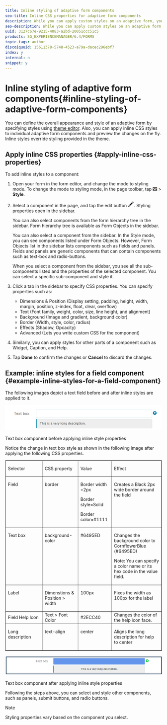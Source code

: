 ```yaml
---
title: Inline styling of adaptive form components
seo-title: Inline CSS properties for adaptive form components
description: While you can apply custom styles on an adaptive form, you can also apply inline CSS properties on individual components of an adaptive form.
seo-description: While you can apply custom styles on an adaptive form, you can also apply inline CSS properties on individual components of an adaptive form.
uuid: 3127c67e-9215-4083-a2bd-20051ccc51c5
products: SG_EXPERIENCEMANAGER/6.4/FORMS
topic-tags: author
discoiquuid: 15611378-5748-4523-a79a-dacec296ebf7
index: y
internal: n
snippet: y
---
```


# Inline styling of adaptive form components{#inline-styling-of-adaptive-form-components}

You can define the overall appearance and style of an adaptive form by specifying styles using [theme editor](../../forms/using/themes.md). Also, you can apply inline CSS styles to individual adaptive form components and preview the changes on the fly. Inline styles override styling provided in the theme.

<!--
Comment Type: draft

<p>With the help of the following image of a text component, let’s first learn about the different part of an adaptive form component on which you can apply styles. </p>
-->

<!--
Comment Type: draft

<img alt="Parts of an adaptive form component" imageRotate="0" src="assets/inline-style-components.png" title="Parts of an adaptive form component" />
-->

<!--
Comment Type: draft

<p>Different parts on an adaptive form component called out in the above image are as follows:</p>
<p>A.<strong> Label</strong>: caption for the component. <br /> B.<strong> Field</strong>: area that encompasses all parts of the component<br /> C.<strong> Widget</strong>: area where user specifies or selects a value for the field<br /> D.<strong> Help</strong>: short description, long description, and help indicator for the component</p>
-->

<!--
Comment Type: draft

<note>
<p>You can only style the appearance of the label. To change lable text, use the Title propertly of the text box in the edit mode. For more information, see <a href="../../forms/using/introduction-forms-authoring.md#page-toolbar" target="_blank">Page Toolbar</a>. </p>
</note>
-->

## Apply inline CSS properties {#apply-inline-css-properties}

To add inline styles to a component:

1. Open your form in the form editor, and change the mode to styling mode. To change the mode to styling mode, in the page toolbar, tap ![](assets/canvas-drop-down.png) &gt; **Style**.
1. Select a component in the page, and tap the edit button ![](assets/edit-button.png). Styling properties open in the sidebar.

   You can also select components from the form hierarchy tree in the sidebar. Form hierarchy tree is available as Form Objects in the sidebar.

   You can also select a component from the sidebar. In the Style mode, you can see components listed under Form Objects. However, Form Objects list in the sidebar lists components such as fields and panels. Fields and panels are generic components that can contain components such as text-box and radio-buttons.

   When you select a component from the sidebar, you see all the sub-components listed and the properties of the selected component. You can select a specific sub-component and style it. 

1. Click a tab in the sidebar to specify CSS properties. You can specify properties such as:

    * Dimensions & Position (Display setting, padding, height, width, margin, position, z-index, float, clear, overflow)
    * Text (Font family, weight, color, size, line height, and alignment)
    * Background (Image and gradient, background color)
    * Border (Width, style, color, radius)
    * Effects (Shadow, Opcacity)
    * Advanced (Lets you write custom CSS for the component)

1. Similarly, you can apply styles for other parts of a component such as Widget, Caption, and Help.
1. Tap **Done** to confirm the changes or **Cancel** to discard the changes.

## Example: inline styles for a field component {#example-inline-styles-for-a-field-component}

The following images depict a text field before and after inline styles are applied to it.

![Text box component before inline styling is applied](assets/no-style.png)

Text box component before applying inline style properties

Notice the change in text box style as shown in the following image after applying the following CSS properties.

<table border="1" cellpadding="1" cellspacing="0" width="100%"> 
 <tbody> 
  <tr> 
   <td width="161"><p>Selector</p> </td> 
   <td width="123"><p>CSS property</p> </td> 
   <td width="104"><p>Value</p> </td> 
   <td width="227"><p>Effect</p> </td> 
  </tr> 
  <tr> 
   <td valign="top" width="161"><p>Field</p> </td> 
   <td valign="top" width="123"><p>border</p> </td> 
   <td valign="top" width="104"><p>Border width =2px</p> <p>Border style=Solid</p> <p>Border color=#1111</p> </td> 
   <td valign="top" width="227"><p>Creates a Black 2px wide border around the field</p> </td> 
  </tr> 
  <tr> 
   <td valign="top" width="161"><p>Text box</p> </td> 
   <td valign="top" width="123"><p>background-color</p> </td> 
   <td valign="top" width="104"><p>#6495ED</p> </td> 
   <td valign="top" width="227"><p>Changes the background color to CornflowerBlue (#6495ED)</p> <p>Note: You can specify a color name or its hex code in the value field.</p> </td> 
  </tr> 
  <tr> 
   <td valign="top" width="161"><p>Label</p> </td> 
   <td valign="top" width="123"><p>Dimenstions &amp; Position &gt; width</p> </td> 
   <td valign="top" width="104"><p>100px</p> </td> 
   <td valign="top" width="227"><p>Fixes the width as 100px for the label</p> </td> 
  </tr> 
  <tr> 
   <td>Field Help Icon</td> 
   <td>Text &gt; Font Color</td> 
   <td>#2ECC40</td> 
   <td>Changes the color of the help icon face.</td> 
  </tr> 
  <tr> 
   <td valign="top" width="161"><p>Long description</p> </td> 
   <td valign="top" width="123"><p>text-align</p> </td> 
   <td valign="top" width="104"><p>center</p> </td> 
   <td valign="top" width="227"><p>Aligns the long description for help to center</p> </td> 
  </tr> 
 </tbody> 
</table>

![Text box style after inline styling is applied](assets/applied-style.png)

Text box component after applying inline style properties

Following the steps above, you can select and style other components, such as panels, submit buttons, and radio buttons.

>[!NOTE]
>
>Styling properties vary based on the component you select.

